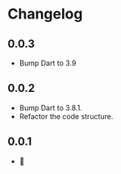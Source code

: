 # Changelog

## 0.0.3

- Bump Dart to 3.9

## 0.0.2

- Bump Dart to 3.8.1.
- Refactor the code structure.

## 0.0.1

- 🎉
